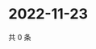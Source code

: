 # 2022-11-23

共 0 条

<!-- BEGIN WEIBO -->
<!-- 最后更新时间 Wed Nov 23 2022 01:16:41 GMT+0800 (China Standard Time) -->

<!-- END WEIBO -->
